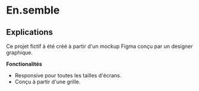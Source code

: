# En.semble
## Explications
Ce projet fictif à été créé à partir d'un mockup Figma conçu par un designer graphique. 

**Fonctionalités**
- Responsive pour toutes les tailles d'écrans.
- Conçu à partir d'une grille.
 
